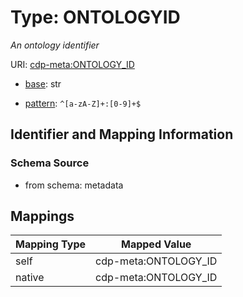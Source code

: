 # Type: ONTOLOGYID




_An ontology identifier_



URI: [cdp-meta:ONTOLOGY_ID](metadataONTOLOGY_ID)

* [base](https://w3id.org/linkml/base): str




* [pattern](https://w3id.org/linkml/pattern): `^[a-zA-Z]+:[0-9]+$`






## Identifier and Mapping Information







### Schema Source


* from schema: metadata




## Mappings

| Mapping Type | Mapped Value |
| ---  | ---  |
| self | cdp-meta:ONTOLOGY_ID |
| native | cdp-meta:ONTOLOGY_ID |



